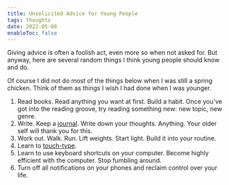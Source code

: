 ```yaml
---
title: Unsolicited Advice for Young People
tags: thoughts
date: 2022-05-08
enableToc: false
---
```


Giving advice is often a foolish act, even more so when not asked for. But anyway, here are several random things I think young people should know and do.

Of course I did not do most of the things below when I was still a spring chicken. Think of them as things I wish I had done when I was younger.

1. Read books. Read anything you want at first. Build a habit. Once you've got into the reading groove, try reading something new: new topic, new genre.
2. Write. Keep a [journal](envy). Write down your thoughts. Anything. Your older self will thank you for this.
3. Work out. Walk. Run. Lift weights. Start light. Build it into your routine.
4. Learn to [touch-type](https://www.typingclub.com/).
5. Learn to use keyboard shortcuts on your computer. Become highly efficient with the computer. Stop fumbling around.
6. Turn off all notifications on your phones and reclaim control over your life.
